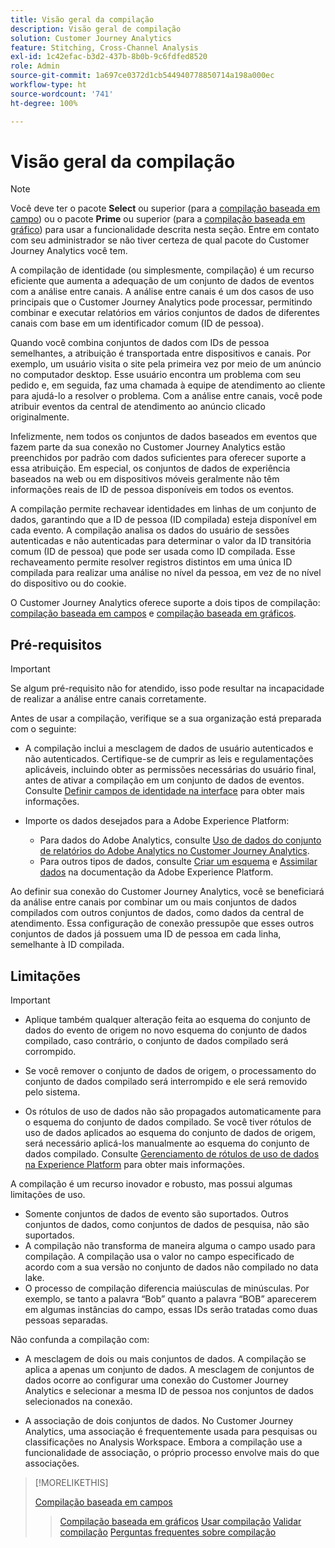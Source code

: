 ```yaml
---
title: Visão geral da compilação
description: Visão geral de compilação
solution: Customer Journey Analytics
feature: Stitching, Cross-Channel Analysis
exl-id: 1c42efac-b3d2-437b-8b0b-9c6fdfed8520
role: Admin
source-git-commit: 1a697ce0372d1cb544940778850714a198a000ec
workflow-type: ht
source-wordcount: '741'
ht-degree: 100%

---
```


# Visão geral da compilação

>[!NOTE]
>
>Você deve ter o pacote **Select** ou superior (para a [compilação baseada em campo](fbs.md)) ou o pacote **Prime** ou superior (para a [compilação baseada em gráfico](gbs.md)) para usar a funcionalidade descrita nesta seção. Entre em contato com seu administrador se não tiver certeza de qual pacote do Customer Journey Analytics você tem.

A compilação de identidade (ou simplesmente, compilação) é um recurso eficiente que aumenta a adequação de um conjunto de dados de eventos com a análise entre canais. A análise entre canais é um dos casos de uso principais que o Customer Journey Analytics pode processar, permitindo combinar e executar relatórios em vários conjuntos de dados de diferentes canais com base em um identificador comum (ID de pessoa).

Quando você combina conjuntos de dados com IDs de pessoa semelhantes, a atribuição é transportada entre dispositivos e canais. Por exemplo, um usuário visita o site pela primeira vez por meio de um anúncio no computador desktop. Esse usuário encontra um problema com seu pedido e, em seguida, faz uma chamada à equipe de atendimento ao cliente para ajudá-lo a resolver o problema. Com a análise entre canais, você pode atribuir eventos da central de atendimento ao anúncio clicado originalmente.

Infelizmente, nem todos os conjuntos de dados baseados em eventos que fazem parte da sua conexão no Customer Journey Analytics estão preenchidos por padrão com dados suficientes para oferecer suporte a essa atribuição. Em especial, os conjuntos de dados de experiência baseados na web ou em dispositivos móveis geralmente não têm informações reais de ID de pessoa disponíveis em todos os eventos.

A compilação permite rechavear identidades em linhas de um conjunto de dados, garantindo que a ID de pessoa (ID compilada) esteja disponível em cada evento. A compilação analisa os dados do usuário de sessões autenticadas e não autenticadas para determinar o valor da ID transitória comum (ID de pessoa) que pode ser usada como ID compilada. Esse rechaveamento permite resolver registros distintos em uma única ID compilada para realizar uma análise no nível da pessoa, em vez de no nível do dispositivo ou do cookie.

O Customer Journey Analytics oferece suporte a dois tipos de compilação: [compilação baseada em campos](fbs.md) e [compilação baseada em gráficos](gbs.md).

## Pré-requisitos

>[!IMPORTANT]
>
>Se algum pré-requisito não for atendido, isso pode resultar na incapacidade de realizar a análise entre canais corretamente.

Antes de usar a compilação, verifique se a sua organização está preparada com o seguinte:

- A compilação inclui a mesclagem de dados de usuário autenticados e não autenticados. Certifique-se de cumprir as leis e regulamentações aplicáveis, incluindo obter as permissões necessárias do usuário final, antes de ativar a compilação em um conjunto de dados de eventos. Consulte [Definir campos de identidade na interface](https://experienceleague.adobe.com/pt-br/docs/experience-platform/xdm/ui/fields/identity) para obter mais informações.

- Importe os dados desejados para a Adobe Experience Platform:

   - Para dados do Adobe Analytics, consulte [Uso de dados do conjunto de relatórios do Adobe Analytics no Customer Journey Analytics](/help/getting-started/aa-vs-cja/aa-data-in-cja.md).
   - Para outros tipos de dados, consulte [Criar um esquema](https://experienceleague.adobe.com/pt-br/docs/experience-platform/xdm/tutorials/create-schema-ui) e [Assimilar dados](https://experienceleague.adobe.com/pt-br/docs/experience-platform/ingestion/home) na documentação da Adobe Experience Platform.

Ao definir sua conexão do Customer Journey Analytics, você se beneficiará da análise entre canais por combinar um ou mais conjuntos de dados compilados com outros conjuntos de dados, como dados da central de atendimento. Essa configuração de conexão pressupõe que esses outros conjuntos de dados já possuem uma ID de pessoa em cada linha, semelhante à ID compilada.


## Limitações

>[!IMPORTANT]
>
>
>- Aplique também qualquer alteração feita ao esquema do conjunto de dados do evento de origem no novo esquema do conjunto de dados compilado, caso contrário, o conjunto de dados compilado será corrompido.
>
>- Se você remover o conjunto de dados de origem, o processamento do conjunto de dados compilado será interrompido e ele será removido pelo sistema.
>
>- Os rótulos de uso de dados não são propagados automaticamente para o esquema do conjunto de dados compilado. Se você tiver rótulos de uso de dados aplicados ao esquema do conjunto de dados de origem, será necessário aplicá-los manualmente ao esquema do conjunto de dados compilado. Consulte [Gerenciamento de rótulos de uso de dados na Experience Platform](https://experienceleague.adobe.com/pt-br/docs/experience-platform/data-governance/labels/overview) para obter mais informações.

A compilação é um recurso inovador e robusto, mas possui algumas limitações de uso.

- Somente conjuntos de dados de evento são suportados. Outros conjuntos de dados, como conjuntos de dados de pesquisa, não são suportados.
- A compilação não transforma de maneira alguma o campo usado para compilação. A compilação usa o valor no campo especificado de acordo com a sua versão no conjunto de dados não compilado no data lake.
- O processo de compilação diferencia maiúsculas de minúsculas. Por exemplo, se tanto a palavra “Bob” quanto a palavra “BOB” aparecerem em algumas instâncias do campo, essas IDs serão tratadas como duas pessoas separadas.

Não confunda a compilação com:

- A mesclagem de dois ou mais conjuntos de dados. A compilação se aplica a apenas um conjunto de dados. A mesclagem de conjuntos de dados ocorre ao configurar uma conexão do Customer Journey Analytics e selecionar a mesma ID de pessoa nos conjuntos de dados selecionados na conexão.

- A associação de dois conjuntos de dados. No Customer Journey Analytics, uma associação é frequentemente usada para pesquisas ou classificações no Analysis Workspace. Embora a compilação use a funcionalidade de associação, o próprio processo envolve mais do que associações.

>[!MORELIKETHIS]
>
>[Compilação baseada em campos](fbs.md)
>>[Compilação baseada em gráficos](gbs.md)
>>[Usar compilação](use-stitching.md)
>>[Validar compilação](validate.md)
>>[Perguntas frequentes sobre compilação](faq.md)

